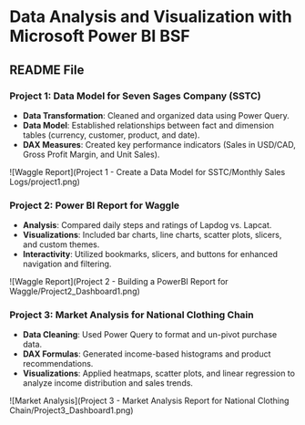 # Data Analysis and Visualization with Microsoft Power BI BSF  
## README File  

### Project 1: Data Model for Seven Sages Company (SSTC)  
- **Data Transformation**: Cleaned and organized data using Power Query.  
- **Data Model**: Established relationships between fact and dimension tables (currency, customer, product, and date).  
- **DAX Measures**: Created key performance indicators (Sales in USD/CAD, Gross Profit Margin, and Unit Sales).
  
![Waggle Report](Project 1 - Create a Data Model for SSTC/Monthly Sales Logs/project1.png)



### Project 2: Power BI Report for Waggle  
- **Analysis**: Compared daily steps and ratings of Lapdog vs. Lapcat.  
- **Visualizations**: Included bar charts, line charts, scatter plots, slicers, and custom themes.  
- **Interactivity**: Utilized bookmarks, slicers, and buttons for enhanced navigation and filtering.

![Waggle Report](Project 2 - Building a PowerBI Report for Waggle/Project2_Dashboard1.png)


### Project 3: Market Analysis for National Clothing Chain  
- **Data Cleaning**: Used Power Query to format and un-pivot purchase data.  
- **DAX Formulas**: Generated income-based histograms and product recommendations.  
- **Visualizations**: Applied heatmaps, scatter plots, and linear regression to analyze income distribution and sales trends.

![Market Analysis](Project 3 - Market Analysis Report for National Clothing Chain/Project3_Dashboard1.png)
